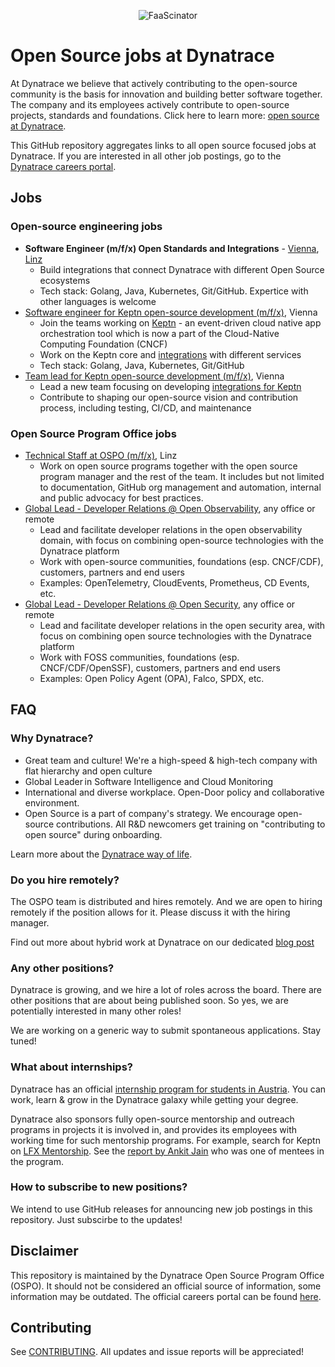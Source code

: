 <p align="center"><img src="images/dynatrace-wide.png" alt="FaaScinator"></p>

# Open Source jobs at Dynatrace

At Dynatrace we believe that actively contributing to the open-source community
is the basis for innovation and building better software together.
The company and its employees actively contribute to 
open-source projects, standards and foundations.
Click here to learn more: [open source at Dynatrace](https://engineering.dynatrace.com/open-source/).

This GitHub repository aggregates links to all open source focused jobs at Dynatrace.
If you are interested in all other job postings, go to the [Dynatrace careers portal](https://www.dynatrace.com/company/careers/).

## Jobs

### Open-source engineering jobs

- **Software Engineer (m/f/x) Open Standards and Integrations** - 
  [Vienna](https://careers.dynatrace.com/jobs/bb537bb8-fd46-43b9-ac88-f754b5a6177f/), 
  [Linz](https://careers.dynatrace.com/jobs/dc12ad24-3a5b-43de-839d-2b183ee37fa1/)
  - Build integrations that connect Dynatrace with different Open Source ecosystems 
  - Tech stack: Golang, Java, Kubernetes, Git/GitHub.
    Expertice with other languages is welcome
- [Software engineer for Keptn open-source development (m/f/x)](https://careers.dynatrace.com/jobs/96f35570-27e3-4bbc-b46f-d4c45ad54681/), Vienna
  - Join the teams working on [Keptn](https://keptn.sh/) - an event-driven cloud native app orchestration tool
  which is now a part of the Cloud-Native Computing Foundation (CNCF)
  - Work on the Keptn core and [integrations](https://keptn.sh/docs/integrations/) with different services
  - Tech stack: Golang, Java, Kubernetes, Git/GitHub
- [Team lead for Keptn open-source development (m/f/x)](https://careers.dynatrace.com/jobs/f18e53b7-cb93-4902-b5b4-cc0b958466ea/), Vienna
  - Lead a new team focusing on developing [integrations for Keptn](https://keptn.sh/docs/integrations/)
  - Contribute to shaping our open-source vision and contribution process, including testing, CI/CD, and maintenance

### Open Source Program Office jobs

- [Technical Staff at OSPO (m/f/x)](https://careers.dynatrace.com/jobs/7e3a0892-9fca-47c3-8083-8c4f3aa06616/), Linz
  - Work on open source programs together with the open source program manager and the rest of the team.
    It includes but not limited to documentation,
    GitHub org management and automation, 
    internal and public advocacy for best practices.
- [Global Lead - Developer Relations @ Open Observability](https://careers.dynatrace.com/jobs/00eeede2-0998-4442-b7a0-d986bf470af9/), any office or remote
  - Lead and facilitate developer relations in the open observability domain,
    with focus on combining open-source technologies with the Dynatrace platform
  - Work with open-source communities, foundations (esp. CNCF/CDF), customers, partners and end users
  - Examples: OpenTelemetry, CloudEvents, Prometheus, CD Events, etc.
- [Global Lead - Developer Relations @ Open Security](https://careers.dynatrace.com/jobs/0ffafd11-5b66-4194-bf0a-24c26bbe5642/), any office or remote
  - Lead and facilitate developer relations in the open security area,
    with focus on combining open source technologies with the Dynatrace platform
  - Work with FOSS communities, foundations (esp. CNCF/CDF/OpenSSF), customers, partners and end users
  - Examples: Open Policy Agent (OPA), Falco, SPDX, etc.



## FAQ

### Why Dynatrace?

* Great team and culture! We're a high-speed & high-tech company with flat hierarchy and open culture 
* Global Leader in Software Intelligence and Cloud Monitoring
* International and diverse workplace.
  Open-Door policy and collaborative environment.
* Open Source is a part of company's strategy.
  We encourage open-source contributions.
  All R&D newcomers get training on "contributing to open source" during onboarding.

Learn more about the [Dynatrace way of life](https://www.linkedin.com/company/dynatrace/life/4cadb4fe-56f9-4d8e-a50a-e3e0a3e87ea5/).

### Do you hire remotely?

The OSPO team is distributed and hires remotely.
And we are open to hiring remotely if the position allows for it. Please discuss it with the hiring manager. 

Find out more about hybrid work at Dynatrace on our dedicated [blog post](https://engineering.dynatrace.com/blog/what-is-the-future-of-work-at-dynatrace/) 

### Any other positions?

Dynatrace is growing, and we hire a lot of roles across the board.
There are other positions that are about being published soon.
So yes, we are potentially interested in many other roles!

We are working on a generic way to submit spontaneous applications.
Stay tuned!

### What about internships?

Dynatrace has an official [internship program for students in Austria](https://www.dynatrace.com/company/careers/austria/students/).
You can work, learn & grow in the Dynatrace galaxy while getting your degree.

Dynatrace also sponsors fully open-source mentorship and outreach programs
in projects it is involved in,
and provides its employees with working time for such mentorship programs.
For example, search for Keptn on [LFX Mentorship](https://mentorship.lfx.linuxfoundation.org/#projects_all).
See the [report by Ankit Jain](https://www.ankitjain28.me/communitybridge-mentee-with-keptn) who was one of mentees in the program.

### How to subscribe to new positions?

We intend to use GitHub releases for announcing new job postings in this repository.
Just subscirbe to the updates!

## Disclaimer

This repository is maintained by the Dynatrace Open Source Program Office (OSPO).
It should not be considered an official source of information,
some information may be outdated.
The official careers portal can be found [here](https://www.dynatrace.com/company/careers/).

## Contributing

See [CONTRIBUTING](./CONTRIBUTING.md).
All updates and issue reports will be appreciated!
